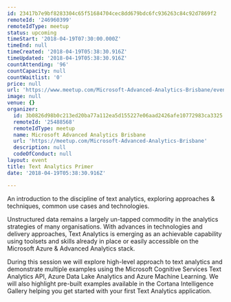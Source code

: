 ```yaml
---
id: 23417b7e9bf8283304c65f51684704cec8dd679bdc6fc936263c84c92d7869f2
remoteId: '246960399'
remoteIdType: meetup
status: upcoming
timeStart: '2018-04-19T07:30:00.000Z'
timeEnd: null
timeCreated: '2018-04-19T05:38:30.916Z'
timeUpdated: '2018-04-19T05:38:30.916Z'
countAttending: '96'
countCapacity: null
countWaitlist: '0'
price: null
url: 'https://www.meetup.com/Microsoft-Advanced-Analytics-Brisbane/events/246960399/'
image: null
venue: {}
organizer:
  id: 3b0826d98b0c213ed20ba77a112ea5d155227e06aad2426afe10772983ca3325
  remoteId: '25488568'
  remoteIdType: meetup
  name: Microsoft Advanced Analytics Brisbane
  url: 'https://meetup.com/Microsoft-Advanced-Analytics-Brisbane'
  description: null
  codeOfConduct: null
layout: event
title: Text Analytics Primer
date: '2018-04-19T05:38:30.916Z'

---
```

<p>An introduction to the discipline of text analytics, exploring approaches &amp; techniques, common use cases and technologies.</p> <p>Unstructured data remains a largely un-tapped commodity in the analytics strategies of many organisations. With advances in technologies and delivery approaches, Text Analytics is emerging as an achievable capability using toolsets and skills already in place or easily accessible on the Microsoft Azure &amp; Advanced Analytics stack.</p> <p>During this session we will explore high-level approach to text analytics and demonstrate multiple examples using the Microsoft Cognitive Services Text Analytics API, Azure Data Lake Analytics and Azure Machine Learning. We will also highlight pre-built examples available in the Cortana Intelligence Gallery helping you get started with your first Text Analytics application.</p>
